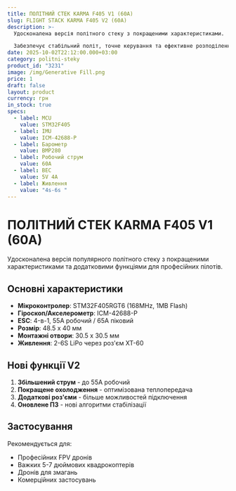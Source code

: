 ```yaml
---
title: ПОЛІТНИЙ СТЕК KARMA F405 V1 (60A)
slug: FLIGHT STACK KARMA F405 V2 (60A)
description: >-
  Удосконалена версія політного стеку з покращеними характеристиками.

  Забезпечує стабільний політ, точне керування та ефективне розподілення потужності до моторів. 
date: 2025-10-02T22:12:00.000+03:00
category: politni-steky
product_id: "3231"
image: /img/Generative Fill.png
price: 1
draft: false
layout: product
currency: грн
in_stock: true
specs:
  - label: MCU
    value: STM32F405
  - label: IMU
    value: ICM-42688-P
  - label: Барометр
    value: BMP280
  - label: Робочий струм
    value: 60А
  - label: BEC
    value: 5V 4A
  - label: Живлення
    value: "4s-6s "
---
```


# ПОЛІТНИЙ СТЕК KARMA F405 V1 (60A)

Удосконалена версія популярного політного стеку з покращеними характеристиками та додатковими функціями для професійних пілотів.

## Основні характеристики

- **Мікроконтролер**: STM32F405RGT6 (168MHz, 1MB Flash)
- **Гіроскоп/Акселерометр**: ICM-42688-P
- **ESC**: 4-в-1, 55А робочий / 65А піковий
- **Розмір**: 48.5 x 40 мм
- **Монтажні отвори**: 30.5 x 30.5 мм
- **Живлення**: 2-6S LiPo через роз'єм XT-60

## Нові функції V2

1. **Збільшений струм** - до 55А робочий
2. **Покращене охолодження** - оптимізована теплопередача
3. **Додаткові роз'єми** - більше можливостей підключення
4. **Оновлене ПЗ** - нові алгоритми стабілізації

## Застосування

Рекомендується для:

- Професійних FPV дронів
- Важких 5-7 дюймових квадрокоптерів
- Дронів для змагань
- Комерційних застосувань
